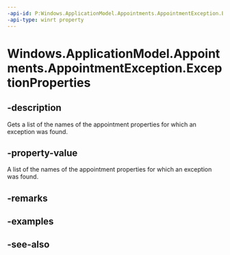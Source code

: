 ----api-id: P:Windows.ApplicationModel.Appointments.AppointmentException.ExceptionProperties
-api-type: winrt property
---<!-- Property syntaxpublic Windows.Foundation.Collections.IVectorView<string> ExceptionProperties { get; }--># Windows.ApplicationModel.Appointments.AppointmentException.ExceptionProperties## -descriptionGets a list of the names of the appointment properties for which an exception was found.## -property-valueA list of the names of the appointment properties for which an exception was found.## -remarks## -examples## -see-also